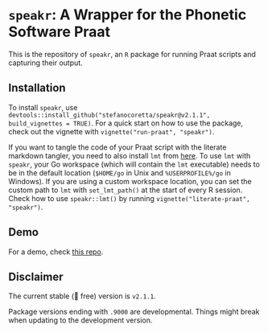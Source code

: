# `speakr`: A Wrapper for the Phonetic Software Praat

This is the repository of `speakr`, an `R` package for running Praat scripts and capturing their output.

## Installation

To install `speakr`, use `devtools::install_github("stefanocoretta/speakr@v2.1.1", build_vignettes = TRUE)`. For a quick start on how to use the package, check out the vignette with `vignette("run-praat", "speakr")`.

If you want to tangle the code of your Praat script with the literate markdown tangler, you need to also install `lmt` from [here](https://github.com/driusan/lmt).
To use `lmt` with `speakr`, your Go workspace (which will contain the `lmt` executable) needs to be in the default location (`$HOME/go` in Unix and `%USERPROFILE%/go` in Windows). If you are using a custom workspace location, you can set the custom path to `lmt` with `set_lmt_path()` at the start of every R session. Check how to use `speakr::lmt()` by running `vignette("literate-praat", "speakr")`.

## Demo

For a demo, check [this repo](https://github.com/stefanocoretta/speakr-demo).

## Disclaimer

The current stable (🐛 free) version is `v2.1.1`.

Package versions ending with `.9000` are developmental. Things might break when updating to the development version.
